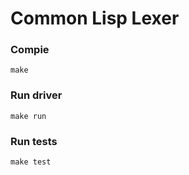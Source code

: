 # Common Lisp Lexer

### Compie
```shell
make
```

### Run driver
```shell
make run
```

### Run tests
```shell
make test
```